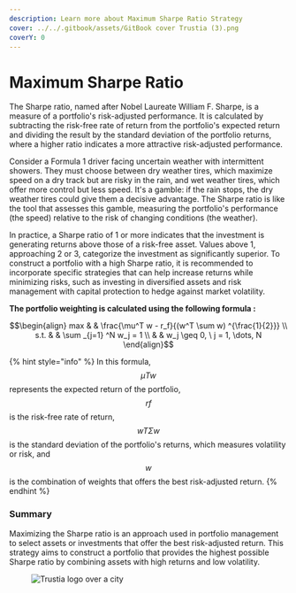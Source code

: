 ```yaml
---
description: Learn more about Maximum Sharpe Ratio Strategy
cover: ../../.gitbook/assets/GitBook cover Trustia (3).png
coverY: 0
---
```


# Maximum Sharpe Ratio

The Sharpe ratio, named after Nobel Laureate William F. Sharpe, is a measure of a portfolio's risk-adjusted performance. It is calculated by subtracting the risk-free rate of return from the portfolio's expected return and dividing the result by the standard deviation of the portfolio returns, where a higher ratio indicates a more attractive risk-adjusted performance.

Consider a Formula 1 driver facing uncertain weather with intermittent showers. They must choose between dry weather tires, which maximize speed on a dry track but are risky in the rain, and wet weather tires, which offer more control but less speed. It's a gamble: if the rain stops, the dry weather tires could give them a decisive advantage. The Sharpe ratio is like the tool that assesses this gamble, measuring the portfolio's performance (the speed) relative to the risk of changing conditions (the weather).

In practice, a Sharpe ratio of 1 or more indicates that the investment is generating returns above those of a risk-free asset. Values above 1, approaching 2 or 3, categorize the investment as significantly superior. To construct a portfolio with a high Sharpe ratio, it is recommended to incorporate specific strategies that can help increase returns while minimizing risks, such as investing in diversified assets and risk management with capital protection to hedge against market volatility.

**The portfolio weighting is calculated using the following formula :**&#x20;

$$\begin{align}         max  & & \frac{\mu^T w - r_f}{(w^T \sum w) ^{\frac{1}{2}}} \\         s.t. & &  \sum _{j=1} ^N w_j = 1 \\              & & w_j \geq 0, \ j = 1, \dots, N     \end{align}$$

{% hint style="info" %}
In this formula,$$μTw$$ represents the expected return of the portfolio, $$rf​$$ is the risk-free rate of return, $$wTΣw​$$ is the standard deviation of the portfolio's returns, which measures volatility or risk, and $$w$$ is the combination of weights that offers the best risk-adjusted return.
{% endhint %}

### **Summary**&#x20;

Maximizing the Sharpe ratio is an approach used in portfolio management to select assets or investments that offer the best risk-adjusted return. This strategy aims to construct a portfolio that provides the highest possible Sharpe ratio by combining assets with high returns and low volatility.

<figure><img src="../../.gitbook/assets/Capture d’écran 2023-12-19 à 18.44.28.png" alt="Trustia logo over a city"><figcaption></figcaption></figure>
